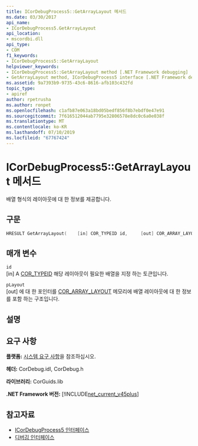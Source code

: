```yaml
---
title: ICorDebugProcess5::GetArrayLayout 메서드
ms.date: 03/30/2017
api_name:
- ICorDebugProcess5.GetArrayLayout
api_location:
- mscordbi.dll
api_type:
- COM
f1_keywords:
- ICorDebugProcess5::GetArrayLayout
helpviewer_keywords:
- ICorDebugProcess5::GetArrayLayout method [.NET Framework debugging]
- GetArrayLayout method, ICorDebugProcess5 interface [.NET Framework debugging]
ms.assetid: 9a7393b9-9735-43c6-8616-afb103c432fd
topic_type:
- apiref
author: rpetrusha
ms.author: ronpet
ms.openlocfilehash: c1afb87e063a18bd05bedf856f8b7ebdf0e47e91
ms.sourcegitcommit: 7f616512044ab7795e32806578e8dc0c6a0e038f
ms.translationtype: MT
ms.contentlocale: ko-KR
ms.lasthandoff: 07/10/2019
ms.locfileid: "67767424"
---
```

# <a name="icordebugprocess5getarraylayout-method"></a>ICorDebugProcess5::GetArrayLayout 메서드
배열 형식의 레이아웃에 대 한 정보를 제공합니다.  
  
## <a name="syntax"></a>구문  
  
```cpp  
HRESULT GetArrayLayout(    [in] COR_TYPEID id,     [out] COR_ARRAY_LAYOUT *pLayout);  
```  
  
## <a name="parameters"></a>매개 변수  
 `id`  
 [in] A [COR_TYPEID](../../../../docs/framework/unmanaged-api/debugging/cor-typeid-structure.md) 해당 레이아웃이 필요한 배열을 지정 하는 토큰입니다.  
  
 `pLayout`  
 [out] 에 대 한 포인터를 [COR_ARRAY_LAYOUT](../../../../docs/framework/unmanaged-api/debugging/cor-array-layout-structure.md) 메모리에 배열 레이아웃에 대 한 정보를 포함 하는 구조입니다.  
  
## <a name="remarks"></a>설명  
  
## <a name="requirements"></a>요구 사항  
 **플랫폼:** [시스템 요구 사항](../../../../docs/framework/get-started/system-requirements.md)을 참조하십시오.  
  
 **헤더:** CorDebug.idl, CorDebug.h  
  
 **라이브러리:** CorGuids.lib  
  
 **.NET Framework 버전:** [!INCLUDE[net_current_v45plus](../../../../includes/net-current-v45plus-md.md)]  
  
## <a name="see-also"></a>참고자료

- [ICorDebugProcess5 인터페이스](../../../../docs/framework/unmanaged-api/debugging/icordebugprocess5-interface.md)
- [디버깅 인터페이스](../../../../docs/framework/unmanaged-api/debugging/debugging-interfaces.md)
